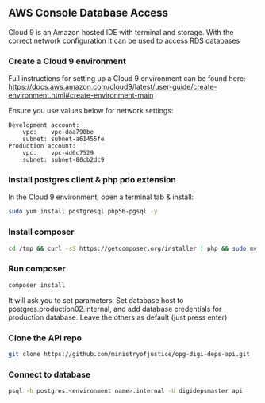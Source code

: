 ## AWS Console Database Access

Cloud 9 is an Amazon hosted IDE with terminal and storage.
With the correct network configuration it can be used to access RDS databases

### Create a Cloud 9 environment

Full instructions for setting up a Cloud 9 environment can be found here:
https://docs.aws.amazon.com/cloud9/latest/user-guide/create-environment.html#create-environment-main

Ensure you use values below for network settings:
```
Development account:
    vpc:    vpc-daa790be
    subnet: subnet-a61455fe
Production account:
    vpc:    vpc-4d6c7529
    subnet: subnet-80cb2dc9
```

### Install postgres client & php pdo extension

In the Cloud 9 environment, open a terminal tab & install:
```bash
sudo yum install postgresql php56-pgsql -y
```

### Install composer

```bash
cd /tmp && curl -sS https://getcomposer.org/installer | php && sudo mv composer.phar /usr/local/bin/composer
```

### Run composer

```bash
composer install
```
It will ask you to set parameters. Set database host to postgres.production02.internal, and add database credentials for production database. Leave the others as default (just press enter)

### Clone the API repo

```bash
git clone https://github.com/ministryofjustice/opg-digi-deps-api.git
```

### Connect to database

```bash
psql -h postgres.<environment name>.internal -U digidepsmaster api
```
